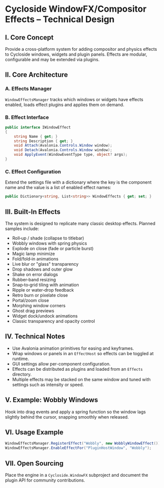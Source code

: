 # Cycloside WindowFX/Compositor Effects – Technical Design

## I. Core Concept
Provide a cross-platform system for adding compositor and physics effects to Cycloside windows, widgets and plugin panels. Effects are modular, configurable and may be extended via plugins.

## II. Core Architecture
### A. Effects Manager
`WindowEffectsManager` tracks which windows or widgets have effects enabled, loads effect plugins and applies them on demand.

### B. Effect Interface
```csharp
public interface IWindowEffect
{
    string Name { get; }
    string Description { get; }
    void Attach(Avalonia.Controls.Window window);
    void Detach(Avalonia.Controls.Window window);
    void ApplyEvent(WindowEventType type, object? args);
}
```

### C. Effect Configuration
Extend the settings file with a dictionary where the key is the component name and the value is a list of enabled effect names:
```csharp
public Dictionary<string, List<string>> WindowEffects { get; set; }
```

## III. Built-In Effects
The system is designed to replicate many classic desktop effects. Planned samples include:
- Roll‑up / shade (collapse to titlebar)
- Wobbly windows with spring physics
- Explode on close (fade or particle burst)
- Magic lamp minimize
- Fold/fold‑in animations
- Live blur or "glass" transparency
- Drop shadows and outer glow
- Shake on error dialogs
- Rubber‑band resizing
- Snap‑to‑grid tiling with animation
- Ripple or water‑drop feedback
- Retro burn or pixelate close
- Portal/zoom close
- Morphing window corners
- Ghost drag previews
- Widget dock/undock animations
- Classic transparency and opacity control

## IV. Technical Notes
- Use Avalonia animation primitives for easing and keyframes.
- Wrap windows or panels in an `EffectHost` so effects can be toggled at runtime.
- GUI settings allow per-component configuration.
- Effects can be distributed as plugins and loaded from an `Effects` directory.
- Multiple effects may be stacked on the same window and tuned with settings such as intensity or speed.

## V. Example: Wobbly Windows
Hook into drag events and apply a spring function so the window lags slightly behind the cursor, snapping smoothly when released.

## VI. Usage Example
```csharp
WindowEffectsManager.RegisterEffect("Wobbly", new WobblyWindowEffect());
WindowEffectsManager.EnableEffectFor("PluginHostWindow", "Wobbly");
```

## VII. Open Sourcing
Place the engine in a `Cycloside.WindowFX` subproject and document the plugin API for community contributions.
